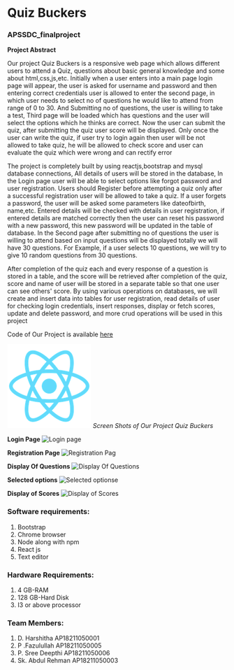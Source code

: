 # Quiz Buckers
### APSSDC_finalproject


**Project Abstract**

Our project Quiz Buckers is a responsive web page which allows different users to attend a Quiz, questions about basic general knowledge and some about html,css,js,etc. Initially when a user enters into a main page login page will appear, the user is asked for username and password and then entering correct credentials user is allowed to enter the second page, in which user needs to select no of questions he would like to attend from range of  0 to 30. And Submitting no of questions, the user is willing to take a test, Third page will be loaded  which has questions and the user will select the options which he thinks are correct. Now the user can submit the quiz, after submitting the quiz user score will be displayed. Only once  the user can write the quiz, if user try to login again then user will be not allowed to take quiz, he will be allowed to check score and user can evaluate the quiz which were wrong and can rectify error

The project is completely built by using reactjs,bootstrap and mysql database connections, All details of users will be stored in the database, In the Login page user will be able to select options like forgot password and user registration. Users should Register before attempting a quiz only after a successful registration user will be allowed to take a quiz. If a user  forgets a password, the user will be asked  some parameters like dateofbirth, name,etc. Entered details will be checked with details in user registration, if entered details are matched correctly then the user can reset his password with a new password, this new password will be updated in the table of database. In the Second page after submitting no of questions the user is willing to attend based on input questions will be displayed totally we will have 30 questions. For Example, if a user selects 10 questions, we will try to give 10 random questions from 30 questions.

After completion of the quiz each and every response of a question is stored  in a table, and the score will be retrieved after completion of the quiz, score and name of user will be stored in a separate table so that one user can see others' score. By using various operations on databases, we will create and  insert data into tables for user registration, read details of user for checking login credentials, insert responses, display or fetch scores, update and delete password, and more crud operations will be used in this project

Code of Our Project is available [here](https://github.com/patanfazu/QuizBuckers_APSSDC_finalproject.git)

![sgssssssssssss](public/logo192.png)
*Screen Shots of Our Project Quiz Buckers*


**Login Page**
![Login page](https://github.com/patanfazu/QuizBuckers_APSSDC_finalproject/blob/master/Screenshot%20(2).png)

**Registration Page**
![Registration Pag](https://github.com/patanfazu/QuizBuckers_APSSDC_finalproject/blob/master/Screenshot%20(3).png)

**Display Of Questions**
![Display Of Questions](https://github.com/patanfazu/QuizBuckers_APSSDC_finalproject/blob/master/Screenshot%20(4).png)

**Selected options**
![Selected optionse](https://github.com/patanfazu/QuizBuckers_APSSDC_finalproject/blob/master/Screenshot%20(5).png)

**Display of Scores**
![Display of Scores](https://github.com/patanfazu/QuizBuckers_APSSDC_finalproject/blob/master/Screenshot%20(6).png)

### Software requirements:
1. Bootstrap
1. Chrome browser
1. Node along with npm
1. React js
1. Text editor

### Hardware Requirements:
1. 4 GB-RAM
1. 128 GB-Hard Disk
1. I3 or above processor

### Team Members:
1. D. Harshitha          AP18211050001   
1. P .Fazulullah         AP18211050005
1. P. Sree Deepthi       AP18211050006
1. Sk. Abdul Rehman      AP18211050003


